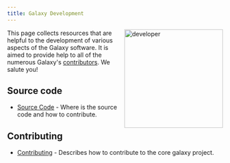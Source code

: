 ```yaml
---
title: Galaxy Development
---
```


<img src="/images/undraw-illustrations/developer.svg" alt="developer" style="width:230px; float:right;"/>

This page collects resources that are helpful to the development of various aspects of the Galaxy software. It is aimed to provide help to all of the numerous Galaxy's [contributors](https://www.openhub.net/p/galaxybx). We salute you!

## Source code

* [Source Code](https://github.com/galaxyproject/galaxy/) - Where is the source code and how to contribute.


## Contributing

* [Contributing](https://github.com/galaxyproject/galaxy/blob/dev/CONTRIBUTING.md) - Describes how to contribute to the core galaxy project.

